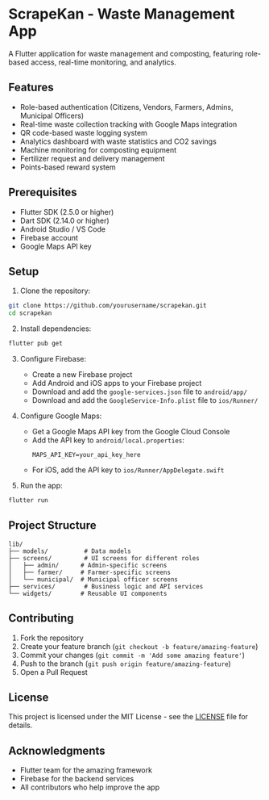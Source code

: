 # ScrapeKan - Waste Management App

A Flutter application for waste management and composting, featuring role-based access, real-time monitoring, and analytics.

## Features

- Role-based authentication (Citizens, Vendors, Farmers, Admins, Municipal Officers)
- Real-time waste collection tracking with Google Maps integration
- QR code-based waste logging system
- Analytics dashboard with waste statistics and CO2 savings
- Machine monitoring for composting equipment
- Fertilizer request and delivery management
- Points-based reward system

## Prerequisites

- Flutter SDK (2.5.0 or higher)
- Dart SDK (2.14.0 or higher)
- Android Studio / VS Code
- Firebase account
- Google Maps API key

## Setup

1. Clone the repository:
```bash
git clone https://github.com/yourusername/scrapekan.git
cd scrapekan
```

2. Install dependencies:
```bash
flutter pub get
```

3. Configure Firebase:
   - Create a new Firebase project
   - Add Android and iOS apps to your Firebase project
   - Download and add the `google-services.json` file to `android/app/`
   - Download and add the `GoogleService-Info.plist` file to `ios/Runner/`

4. Configure Google Maps:
   - Get a Google Maps API key from the Google Cloud Console
   - Add the API key to `android/local.properties`:
     ```
     MAPS_API_KEY=your_api_key_here
     ```
   - For iOS, add the API key to `ios/Runner/AppDelegate.swift`

5. Run the app:
```bash
flutter run
```

## Project Structure

```
lib/
├── models/          # Data models
├── screens/         # UI screens for different roles
│   ├── admin/      # Admin-specific screens
│   ├── farmer/     # Farmer-specific screens
│   └── municipal/  # Municipal officer screens
├── services/        # Business logic and API services
└── widgets/        # Reusable UI components
```

## Contributing

1. Fork the repository
2. Create your feature branch (`git checkout -b feature/amazing-feature`)
3. Commit your changes (`git commit -m 'Add some amazing feature'`)
4. Push to the branch (`git push origin feature/amazing-feature`)
5. Open a Pull Request

## License

This project is licensed under the MIT License - see the [LICENSE](LICENSE) file for details.

## Acknowledgments

- Flutter team for the amazing framework
- Firebase for the backend services
- All contributors who help improve the app
